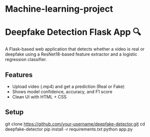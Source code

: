 # Machine-learning-project
# Deepfake Detection Flask App 🔍

A Flask-based web application that detects whether a video is real or deepfake using a ResNet18-based feature extractor and a logistic regression classifier.

## Features
- Upload video (.mp4) and get a prediction (Real or Fake)
- Shows model confidence, accuracy, and F1 score
- Clean UI with HTML + CSS

## Setup
git clone https://github.com/your-username/deepfake-detector.git
cd deepfake-detector
pip install -r requirements.txt
python app.py
